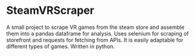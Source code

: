 # SteamVRScraper
A small project to scrape VR games from the steam store and assemble them into a pandas dataframe for analysis.
Uses selenium for scraping of storefront and requests for fetching from APIs.  It is easily adaptable for different types of games.
Written in python.
